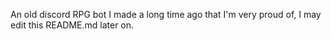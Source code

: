 An old discord RPG bot I made a long time ago that I'm very proud of, I may edit this README.md later on.
